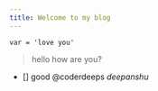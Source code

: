 ```yaml
---
title: Welcome to my blog
---
```

`var = 'love you' `
> hello how are you?
- [] good
  @coderdeeps
  *deepanshu* 
